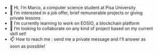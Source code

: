 - 👋 Hi, I’m Marco, a computer science student at Pisa University
- 👀 I’m interested in a job offer, brief remunerable projects or giving private lessons
- 🌱 I’m currently learning to work on EOSIO, a blockchain platform
- 💞️ I’m looking to collaborate on any kind of project based on my current skill set!
- 📫 How to reach me : send me a private message and I'll answer as soon as possible!

<!---
thedreamender/thedreamender is a ✨ special ✨ repository because its `README.md` (this file) appears on your GitHub profile.
You can click the Preview link to take a look at your changes.
--->
